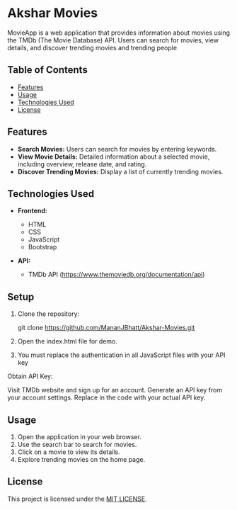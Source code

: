 # Akshar Movies

MovieApp is a web application that provides information about movies using the TMDb (The Movie Database) API. Users can search for movies, view details, and discover trending movies and trending people

## Table of Contents
- [Features](#features)
- [Usage](#usage)
- [Technologies Used](#technologies-used)
- [License](#license)

## Features

- **Search Movies:** Users can search for movies by entering keywords.
- **View Movie Details:** Detailed information about a selected movie, including overview, release date, and rating.
- **Discover Trending Movies:** Display a list of currently trending movies.

## Technologies Used

- **Frontend:**
  - HTML
  - CSS
  - JavaScript
  - Bootstrap


- **API:**
  - TMDb API (https://www.themoviedb.org/documentation/api)

## Setup

1. Clone the repository:

   
   git clone https://github.com/MananJBhatt/Akshar-Movies.git
2. Open the index.html file for demo.

3. You must replace the authentication in all JavaScript files with your API key

Obtain API Key:

Visit TMDb website and sign up for an account.
Generate an API key from your account settings.
Replace in the code with your actual API key.

## Usage
1. Open the application in your web browser.
2. Use the search bar to search for movies.
3. Click on a movie to view its details.
4. Explore trending movies on the home page.

## License
This project is licensed under the [MIT LICENSE](License.txt).
